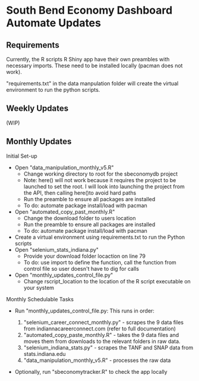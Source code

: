 # South Bend Economy Dashboard Automate Updates

## Requirements

Currently, the R scripts R Shiny app have their own preambles with necessary imports.  These need to be installed locally (pacman does not work).

"requirements.txt" in the data manpulation folder will create the virtual environment to run the python scripts.
## Weekly Updates
(WIP)

## Monthly Updates
Initial Set-up
- Open "data_manipulation_monthly_v5.R"
    - Change working directory to root for the sbeconomydb project
    - Note: here() will not work because it requires the project to be launched to set the root. I will look into launching the project from the API, then calling here()to avoid hard paths
    - Run the preamble to ensure all packages are installed
    - To do: automate package install/load with pacman
- Open "automated_copy_past_monthly.R"
    - Change the download folder to users location
    - Run the preamble to ensure all packages are installed
    - To do: automate package install/load with pacman
- Create a virtual environment using requirements.txt to run the Python scripts
- Open "selenium_stats_indiana.py"
    - Provide your download folder locaction on line 79
    - To do: use import to define the function, call the function from control file so user doesn't have to dig for calls
- Open "monthly_updates_control_file.py" 
    - Change rscript_location to the location of the R script executable on your system

Monthly Schedulable Tasks
- Run "monthly_updates_control_file.py: This runs in order:
    1. "selenium_career_connect_monthly.py" - scrapes the 9 data files from indiannacareerconnect.com (refer to full documentation)
    2. "automated_copy_paste_monthly.R" - takes the 9 data files and moves them from downloads to the relevant folders in raw data.
    3. "selenium_indiana_stats.py" - scrapes the TANF and SNAP data from stats.indiana.edu
    4. "data_manipulation_monthly_v5.R" - processes the raw data

- Optionally, run "sbeconomytracker.R" to check the app locally
